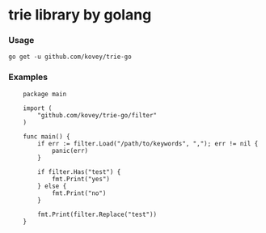 # trie library by golang
### Usage
    go get -u github.com/kovey/trie-go
### Examples
```golang
    package main

    import (
        "github.com/kovey/trie-go/filter"
    )

    func main() {
        if err := filter.Load("/path/to/keywords", ","); err != nil {
            panic(err)
        }

        if filter.Has("test") {
            fmt.Print("yes")
        } else {
            fmt.Print("no")
        }

        fmt.Print(filter.Replace("test"))
    }

```
